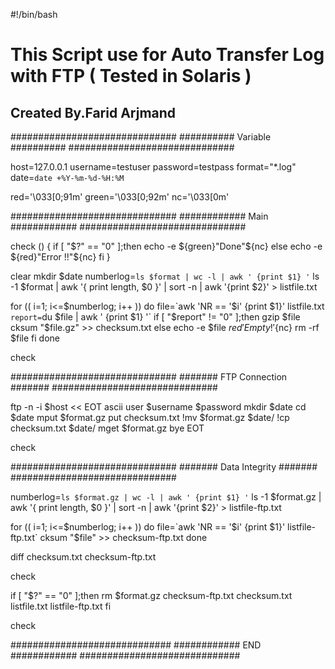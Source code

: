 #!/bin/bash

# This Script use for Auto Transfer Log with FTP ( Tested in Solaris )

## Created By.Farid Arjmand ##

##############################
########## Variable ##########
##############################

host=127.0.0.1
username=testuser
password=testpass
format="*.log"
date=`date +%Y-%m-%d-%H:%M`

red='\033[0;91m'
green='\033[0;92m'
nc='\033[0m'

##############################
############ Main ############
##############################

check ()
{
        if [ "$?" == "0" ];then
                echo -e ${green}"Done"${nc}
        else
                echo -e ${red}"Error !!"${nc}
        fi
}

clear
mkdir $date
numberlog=`ls $format | wc -l | awk ' {print $1} '`
ls -1 $format | awk '{ print length, $0 }' | sort -n | awk '{print $2}' > listfile.txt

for (( i=1; i<=$numberlog; i++ ))
do
        file=`awk 'NR == '$i' {print $1}' listfile.txt`
        report=`du $file |  awk ' {print $1} '`
        if [ "$report" != "0" ];then
                gzip $file
                cksum "$file.gz" >> checksum.txt
        else
                echo -e $file ${red}'Empty!'${nc}
                rm -rf $file
        fi
done

check

##############################
####### FTP Connection #######
##############################

ftp -n -i $host << EOT
ascii
user $username $password
mkdir $date
cd $date
mput $format.gz
put checksum.txt
!mv $format.gz $date/
!cp checksum.txt $date/
mget $format.gz
bye
EOT

check

##############################
####### Data Integrity #######
##############################

numberlog=`ls $format.gz | wc -l | awk ' {print $1} '`
ls -1 $format.gz | awk '{ print length, $0 }' | sort -n | awk '{print $2}' > listfile-ftp.txt

for (( i=1; i<=$numberlog; i++ ))
do
        file=`awk 'NR == '$i' {print $1}' listfile-ftp.txt`
        cksum "$file" >> checksum-ftp.txt
done

diff checksum.txt checksum-ftp.txt

check

if [ "$?" == "0" ];then
        rm $format.gz checksum-ftp.txt checksum.txt listfile.txt listfile-ftp.txt
fi

check

#############################
############ END ############
#############################

